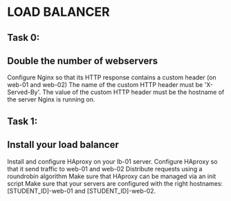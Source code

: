 # LOAD BALANCER

## Task 0:
## Double the number of webservers
Configure Nginx so that its HTTP response contains a custom header (on web-01 and web-02)
	The name of the custom HTTP header must be 'X-Served-By'.
	The value of the custom HTTP header must be the hostname of the server Nginx is running on.

## Task 1: 
## Install your load balancer
Install and configure HAproxy on your lb-01 server.
	Configure HAproxy so that it send traffic to web-01 and web-02
	Distribute requests using a roundrobin algorithm
	Make sure that HAproxy can be managed via an init script
	Make sure that your servers are configured with the right hostnames: [STUDENT_ID]-web-01 and [STUDENT_ID]-web-02.
